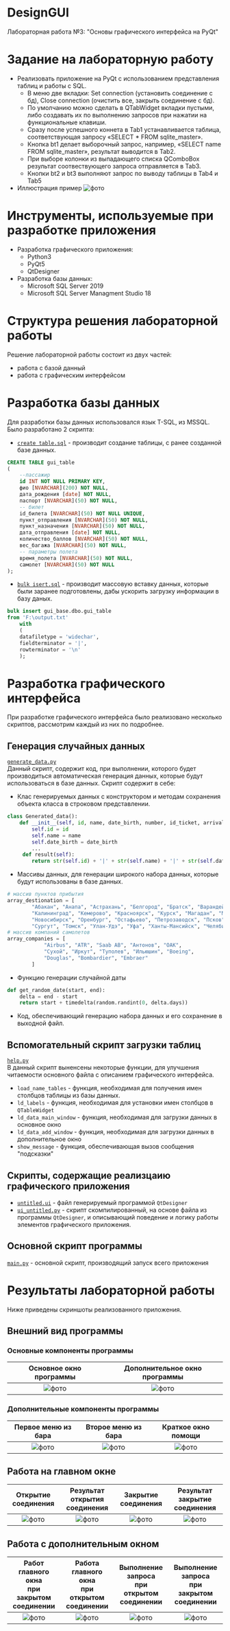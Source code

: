 # DesignGUI
Лабораторная работа №3: "Основы графического интерфейса на PyQt"

# Задание на лабораторную работу
* Реализовать приложение на PyQt с использованием представления таблиц и работы с SQL.
    - В меню две вкладки: Set connection (установить соединение с бд), Close connection (очистить все, закрыть соединение с бд).
    - По умолчанию можно сделать в QTabWidget вкладки пустыми, либо создавать их по выполнению запросов при нажатии на функциональные клавиши.
    - Сразу после успешного коннета в Tab1 устанавливается таблица, соответствующая запросу «SELECT * FROM sqlite_master».
    - Кнопка bt1 делает выборочный запрос, например, «SELECT name FROM sqlite_master», результат выводится в Tab2.
    - При выборе колонки из выпадающего списка QComboBox результат соотвествующего запроса отправляется в Tab3.
    - Кнопки bt2 и bt3 выполняют запрос по выводу таблицы в Tab4 и Tab5
* Иллюстрация пример
![фото](https://github.com/Black-Viking-63/DesignGUI/blob/main/LabWork_3/images/technical_task.png)

# Инструменты, используемые при разработке приложения
* Разработка графического приложения:
    - Python3
    - PyQt5
    - QtDesigner
* Разработка базы данных:
    - Microsoft SQL Server 2019
    - Microsoft SQL Server Managment Studio 18

# Структура решения лабораторной работы
Решение лабораторной работы состоит из двух частей:
* работа с базой данный
* работа с графическим интерфейсом

# Разработка базы данных
Для разработки базы данных использовался язык T-SQL, из MSSQL. Было разработано 2 скрипта:
* [`create table.sql`](https://github.com/Black-Viking-63/DesignGUI/blob/main/LabWork_3/database%20scripts/create%20table.sql) - производит создание таблицы, с ранее созданной базе данных.

``` sql
CREATE TABLE gui_table
(
    --пассажир
    id INT NOT NULL PRIMARY KEY, 
    фио [NVARCHAR](200) NOT NULL, 
    дата_рождения [date] NOT NULL, 
    паспорт [NVARCHAR](50) NOT NULL, 
    -- билет
    id_билета [NVARCHAR](50) NOT NULL UNIQUE,
    пункт_отправления [NVARCHAR](50) NOT NULL, 
    пункт_назначения [NVARCHAR](50) NOT NULL, 
    дата_отправления [date] NOT NULL, 
    количество_баллов [NVARCHAR](50) NOT NULL,
    вес_багажа [NVARCHAR](50) NOT NULL,
    -- параметры полета
    время_полета [NVARCHAR](50) NOT NULL, 
    самолет [NVARCHAR](50) NOT NULL
);
```

* [`bulk isert.sql`](https://github.com/Black-Viking-63/DesignGUI/blob/main/LabWork_3/database%20scripts/bulk%20isert.sql) - производит массовую вставку данных, которые были заранее подготовлены, дабы ускорить загрузку информации в базу даных.
``` sql
bulk insert gui_base.dbo.gui_table
from 'F:\output.txt'
    with
    (
	datafiletype = 'widechar',
    fieldterminator = '|',
    rowterminator = '\n'
    );
```
# Разработка графического интерфейса

При разработке графического интерфейса было реализовано несколько скриптов, рассмотрим каждый из них по подробнее.
## Генерация случайных данных
[`generate_data.py`](https://github.com/Black-Viking-63/DesignGUI/blob/main/LabWork_3/generate_data.py)<br>
Данный скрипт, содержит код, при выполнении, которого будет производиться автоматическая генерация данных, которые будут использоваться в базе данных. Скрипт содержит в себе:
* Клас генерируемых данных с конструктором и методам сохранения объекта класса в строковом представлении.
``` python
class Generated_data():
    def __init__(self, id, name, date_birth, number, id_ticket, arrival, destionation, date_arrival, count_bonus, weight, duration_fly, plane):
        self.id = id
        self.name = name
        self.date_birth = date_birth
        ...
     def result(self):
        return str(self.id) + '|' + str(self.name) + '|' + str(self.date_birth) +'|'+ str(self.number)+ '|' + str(self.id_ticket) + '|' + str(self.arrival) + '|' + str(self.destionation) + '|' + str(self.date_arrival) + '|' + str(self.count_bonus) + '|' + str(self.weight) + '|' + str(self.duration_fly) +'|'+str(self.plane) 

```
* Массивы данных, для генерации широкого набора данных, которые будут использованы в базе данных.
```python
# массив пунктов прибытия
array_destionation = [
        "Абакан", "Анапа", "Астрахань", "Белгород", "Братск", "Варандей", "Владикавказ", "Воронеж", "Екатеринбург", "Иркутск",
        "Калининград", "Кемерово", "Красноярск", "Курск", "Магадан", "Махачкала", "Москва", "Мурманск", "Нижневартовск", "Нижний Новгород",
        "Новосибирск", "Оренбург", "Остафьево", "Петрозаводск", "Псков", "Сабетта", "Санкт-Петербург", "Саратов", "Сочи", 
        "Сургут", "Томск", "Улан-Удэ", "Уфа", "Ханты-Мансийск", "Челябинск", "Чита", "Южно-Сахалинск", "Ярославль"]
# массив компаний самолетов
array_companies = [
            "Airbus", "ATR", "Saab AB", "Антонов", "ОАК",
            "Сухой", "Иркут", "Туполев", "Ильюшин", "Boeing",
            "Douglas", "Bombardier", "Embraer"
        ]
```
* Функцию генерации случайной даты
```python
def get_random_date(start, end):
    delta = end - start
    return start + timedelta(random.randint(0, delta.days))
```
* Код, обеспечивающий генерацию набора данных и его сохранение в выходной файл.

## Вспомогательный скрипт загрузки таблиц
[`help.py`](https://github.com/Black-Viking-63/DesignGUI/blob/main/LabWork_3/help.py)<br>
В данный скрипт выненсены некоторые функции, для улучшения читаемости основного файла с описанием графического интерфейса.
* `load_name_tables` - функция, необходимая для получения имен столбцов таблицы из базы данных.
* `ld_labels` - функция, необходимая для установки имен столбцов в `QTableWidget`
* `ld_data_main_window` - функция, необходимая для загрузки данных в основное окно 
* `ld_data_add_window` - функция, необходимая для загрузки данных в дополнительное окно
* `show_message` - функция, обеспечивающая вызов сообщения "подсказки"

## Скрипты, содержащие реализцаию графического приложения
* [`untitled.ui`](https://github.com/Black-Viking-63/DesignGUI/blob/main/LabWork_3/untitled.ui) - файл генерируемый программой `QtDesigner`
* [`ui_untitled.py`](https://github.com/Black-Viking-63/DesignGUI/blob/main/LabWork_3/ui_untitled.py) - скрипт скомпилированный, на основе файла из программы `QtDesigner`, и описывающий поведение и логику работы элементов графического приложения.

## Основной скрипт программы
[`main.py`](https://github.com/Black-Viking-63/DesignGUI/blob/main/LabWork_3/main.py) - основной скрипт, производящий запуск всего приложения

# Результаты лабораторной работы

Ниже приведены скриншоты реализованного приложения.

## Внешний вид программы
### Основные компоненты программы
| Основное окно программы|Дополнительное окно программы|
|:---:|:---:|
|![фото](https://github.com/Black-Viking-63/DesignGUI/blob/main/LabWork_3/images/main_window.png)|![фото](https://github.com/Black-Viking-63/DesignGUI/blob/main/LabWork_3/images/addition_window.png)|
### Дополнительные компоненты программы
Первое меню из бара|Второе меню из бара|Краткое окно помощи|
:---:|:---:|:---:|
|![фото](https://github.com/Black-Viking-63/DesignGUI/blob/main/LabWork_3/images/first_context_menu.png)|![фото](https://github.com/Black-Viking-63/DesignGUI/blob/main/LabWork_3/images/second_context_menu.png)|![фото](https://github.com/Black-Viking-63/DesignGUI/blob/main/LabWork_3/images/window_help.png)|


## Работа на главном окне
| Открытие соединения|Результат открытия соединения|Закрытие соединения|Результат закрытие соединения|
|:---:|:---:|:---:|:---:|
|![фото](https://github.com/Black-Viking-63/DesignGUI/blob/main/LabWork_3/images/open_connect.png)|![фото](https://github.com/Black-Viking-63/DesignGUI/blob/main/LabWork_3/images/result_open_coonect.png)|![фото](https://github.com/Black-Viking-63/DesignGUI/blob/main/LabWork_3/images/close_connect.png)|![фото](https://github.com/Black-Viking-63/DesignGUI/blob/main/LabWork_3/images/close_connect_resilt.png)|

## Работа с дополнительным окном
|Работ главного окна<br>при закрытом соединении|Работа главного окна<br>при открытом соединении|Выполнение запроса<br>при открытом соединении|Выполнение запроса<br>при закрытом соединении|
|:---:|:---:|:---:|:---:|
|![фото](https://github.com/Black-Viking-63/DesignGUI/blob/main/LabWork_3/images/second_window_close_connect.png)|![фото](https://github.com/Black-Viking-63/DesignGUI/blob/main/LabWork_3/images/second_window_open_connect.png)|![фото](https://github.com/Black-Viking-63/DesignGUI/blob/main/LabWork_3/images/second_window_executed_query.png)|![фото](https://github.com/Black-Viking-63/DesignGUI/blob/main/LabWork_3/images/query_with_close_connect.png)|